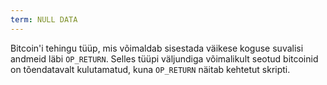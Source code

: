```yaml
---
term: NULL DATA
---
```


Bitcoin'i tehingu tüüp, mis võimaldab sisestada väikese koguse suvalisi andmeid läbi `OP_RETURN`. Selles tüüpi väljundiga võimalikult seotud bitcoinid on tõendatavalt kulutamatud, kuna `OP_RETURN` näitab kehtetut skripti.